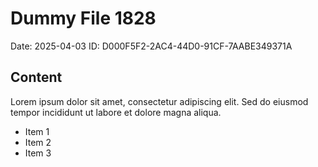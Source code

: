 # Dummy File 1828

Date: 2025-04-03
ID: D000F5F2-2AC4-44D0-91CF-7AABE349371A

## Content

Lorem ipsum dolor sit amet, consectetur adipiscing elit.
Sed do eiusmod tempor incididunt ut labore et dolore magna aliqua.

* Item 1
* Item 2
* Item 3

